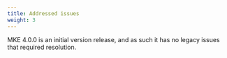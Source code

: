 ```yaml
---
title: Addressed issues
weight: 3
---
```


MKE 4.0.0 is an initial version release, and as such it has no legacy issues
that required resolution.